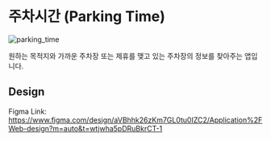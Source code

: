 # 주차시간 (Parking Time)
![parking_time](https://github.com/user-attachments/assets/ba4af88b-67f4-4921-9938-d4aa8803d806)

원하는 목적지와 가까운 주차장 또는 제휴를 맺고 있는 주차장의 정보를 찾아주는 앱입니다.

## Design
Figma Link: https://www.figma.com/design/aVBhhk26zKm7GL0tu0IZC2/Application%2FWeb-design?m=auto&t=wtjwha5pDRuBkrCT-1
